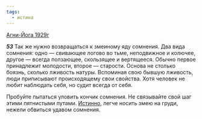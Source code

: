 ```yaml
---
tags:
  - истина
---
```


[Агни-Йога 1929г](/agni/1929)

___53___
Так же нужно возвращаться к змеиному яду сомнения. Два вида сомнения: одно — свивающее логово во тьме, неподвижное и колючее, другое — всегда ползающее, скользящее и вертящееся. Обычно первое принадлежит молодости, второе — старости. Основа не столько боязнь, сколько лживость натуры. Вспоминая свою бывшую лживость, люди приписывают происходящему свои свойства. Хотя человек не любит наблюдать себя, но судит всегда от себя.   

Пробуйте пытаться уловить кончик сомнения. Не связывайте свой шаг этими пятнистыми путами. [Истинно](/tag/#истина), легче носить змею на груди, нежели обвиться удавом сомнения.